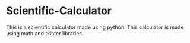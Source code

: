 # Scientific-Calculator
This is a scientific calculator made using python. This calculator is made using math and tkinter libraries.
